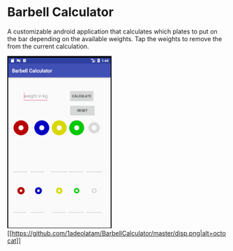# Barbell Calculator
A customizable android application that calculates which plates to put on the bar depending on the available weights.
Tap the weights to remove the from the current calculation.


![alt text](https://raw.githubusercontent.com/1adeolatam/BarbellCalculator/master/disp.png)
[[https://github.com/1adeolatam/BarbellCalculator/master/disp.png|alt=octocat]]
